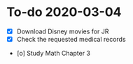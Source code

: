 # To-do 2020-03-04

- [X] Download Disney movies for JR
- [X] Check the requested medical records
- [o] Study Math Chapter 3

